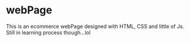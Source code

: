 # webPage
This is an ecommerce webPage designed with HTML, CSS and little of Js. Still in learning process though...lol
